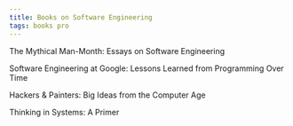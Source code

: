```yaml
---
title: Books on Software Engineering
tags: books pro
---
```


The Mythical Man-Month: Essays on Software Engineering

Software Engineering at Google: Lessons Learned from Programming Over Time

Hackers & Painters: Big Ideas from the Computer Age

Thinking in Systems: A Primer
